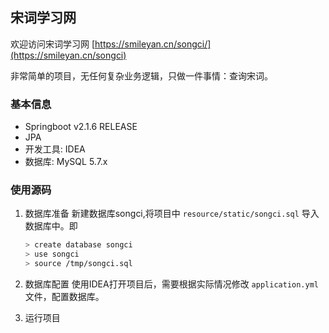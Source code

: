 ## 宋词学习网

欢迎访问宋词学习网 [https://smileyan.cn/songci/](https://smileyan.cn/songci)

非常简单的项目，无任何复杂业务逻辑，只做一件事情：查询宋词。

### 基本信息
* Springboot v2.1.6 RELEASE 
* JPA 
* 开发工具: IDEA
* 数据库: MySQL 5.7.x

### 使用源码
1. 数据库准备
新建数据库songci,将项目中 `resource/static/songci.sql` 导入数据库中。即
    ```bash
    > create database songci
    > use songci
    > source /tmp/songci.sql
    ```
2. 数据库配置
使用IDEA打开项目后，需要根据实际情况修改 `application.yml` 文件，配置数据库。

3. 运行项目
